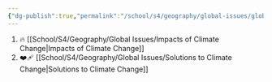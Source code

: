 ```yaml
---
{"dg-publish":true,"permalink":"/school/s4/geography/global-issues/global-issues/","dgHomeLink":true,"dgPassFrontmatter":false}
---
```



1. 🔥 [[School/S4/Geography/Global Issues/Impacts of Climate Change|Impacts of Climate Change]]
2. ❤️‍🩹 [[School/S4/Geography/Global Issues/Solutions to Climate Change|Solutions to Climate Change]]
